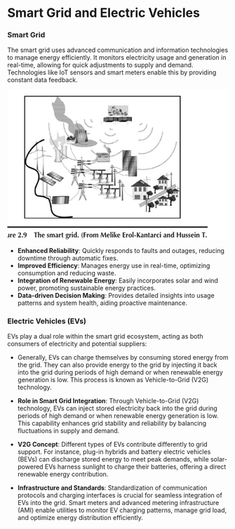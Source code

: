# Smart Grid and Electric Vehicles

### Smart Grid

The smart grid uses advanced communication and information technologies to manage energy efficiently. It monitors electricity usage and generation in real-time, allowing for quick adjustments to supply and demand. Technologies like IoT sensors and smart meters enable this by providing constant data feedback.

<p align="center">
<img src="img/2024-06-27-20-03-39.png" alt="Smart Grid"/>
</p>

- **Enhanced Reliability**: Quickly responds to faults and outages, reducing downtime through automatic fixes.
- **Improved Efficiency**: Manages energy use in real-time, optimizing consumption and reducing waste.
- **Integration of Renewable Energy**: Easily incorporates solar and wind power, promoting sustainable energy practices.
- **Data-driven Decision Making**: Provides detailed insights into usage patterns and system health, aiding proactive maintenance.

### Electric Vehicles (EVs)

EVs play a dual role within the smart grid ecosystem, acting as both consumers of electricity and potential suppliers:

- Generally, EVs can charge themselves by consuming stored energy from the grid. They can also provide energy to the grid by injecting it back into the grid during periods of high demand or when renewable energy generation is low. This process is known as Vehicle-to-Grid (V2G) technology.

- **Role in Smart Grid Integration**: Through Vehicle-to-Grid (V2G) technology, EVs can inject stored electricity back into the grid during periods of high demand or when renewable energy generation is low. This capability enhances grid stability and reliability by balancing fluctuations in supply and demand.
  
- **V2G Concept**: Different types of EVs contribute differently to grid support. For instance, plug-in hybrids and battery electric vehicles (BEVs) can discharge stored energy to meet peak demands, while solar-powered EVs harness sunlight to charge their batteries, offering a direct renewable energy contribution.
  
- **Infrastructure and Standards**: Standardization of communication protocols and charging interfaces is crucial for seamless integration of EVs into the grid. Smart meters and advanced metering infrastructure (AMI) enable utilities to monitor EV charging patterns, manage grid load, and optimize energy distribution efficiently.


